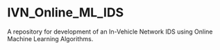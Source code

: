 # IVN_Online_ML_IDS
A repository for development of an In-Vehicle Network IDS using Online Machine Learning Algorithms.
